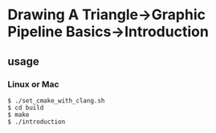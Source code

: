 # Drawing A Triangle->Graphic Pipeline Basics->Introduction
## usage
### Linux or Mac
```
$ ./set_cmake_with_clang.sh
$ cd build
$ make
$ ./introduction
```

